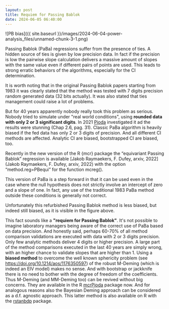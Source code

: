 ```yaml
---
layout: post
title: Requiem for Passing Bablok
date: 2024-06-05 06:40:00
---
```


![PB bias]({{ site.baseurl }}/images/2024-06-04-power-analysis_files/unnamed-chunk-3-1.png)

Passing Bablok (PaBa) regressions suffer from the presence of ties. A hidden source of ties is given by low precision data. In fact if the precision is low the pairwise slope calculation delivers a massive amount of slopes with the same value even if different pairs of points are used. This leads to strong erratic behaviors of the algorithms, especially for the CI determination.

It is worth noting that in the original Passing Bablok papers starting from 1983 it was clearly stated that the method was tested with 7 digits precision random generated data (32 bits actually). It was also stated that ties management could raise a lot of problems.

But for 40 years apparently nobody really took this problem as serious. Nobody tried to simulate under "real world conditions", using **rounded data with only 2 or 3 significant digits**. In 2021 [Pioda](https://arxiv.org/pdf/2105.04628) investigated it ad the results were stunning (Chap 2.6, pag. 31). Classic PaBa algorithm is heavily biased if the fed data has only 2 or 3 digits of precision. And all different CI methods are affected. Analytic CI are biased, bootstrapped CI are biased, too.

Recently in the new version of the R {mcr} package the “equivariant Passing Bablok” regression is available [Jakob Raymaekers, F. Dufey, arxiv, 2022](Jakob Raymaekers, F. Dufey, arxiv, 2022) with the option “method.reg=PBequi” for the function mcreg().

This version of PaBa is a step forward in that it can be used even in the case where the null hypothesis does not strictly involve an intercept of zero and a slope of one. In fact, any use of the traditional 1983 PaBa method outside these conditions is generally not correct.

Unfortunately this refurbished Passing Bablok method is less biased, but indeed still biased, as it is visible in the figure above.

This fact sounds like a **"requiem for Passing Bablok"**. It's not possible to imagine laboratory managers being aware of the correct use of PaBa based on data precision. And honestly said, perhaps 60-70% of all method comparison validations are executed with data with 2 or 3 digits precision. Only few analytic methods deliver 4 digits or higher precision. A large part of the method comparisons executed in the last 40 years are simply wrong, with an higher chance to validate slopes that are higher than 1. Using a **biased method** to overcome the well known sphericity problem (see https://doi.org/10.1214/aos/1176350597) of the robust M-Deming (which is indeed an EIV model) makes no sense. And with bootstrap or jackknife there is no need to bother with the degree of freedom of the coefficients. Thus M-Deming (and MM-Deming too) can be revived without big concerns. They are available in the R [mcrPioda](https://cran.r-project.org/package=mcrPioda) package now. And for analogous reasons also the Bayesian Deming approach can be considered as a d.f. agnostic approach. This latter method is also available on R with the [rstanbdp](https://cran.r-project.org/package=rstanbdp) package.
